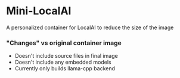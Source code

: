 # Mini-LocalAI
 A personalized container for LocalAI to reduce the size of the image

### "Changes" vs original container image
* Doesn't include source files in final image
* Doesn't include any embedded models
* Currently only builds llama-cpp backend